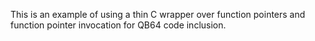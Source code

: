 This is an example of using a thin C wrapper over function pointers and function pointer invocation for QB64 code inclusion.